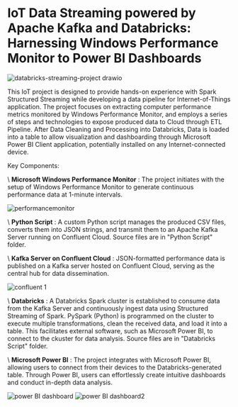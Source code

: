 # IoT Data Streaming powered by Apache Kafka and Databricks: Harnessing Windows Performance Monitor to Power BI Dashboards

![databricks-streaming-project drawio](https://github.com/FlorentineDev/IoT-powered-PerformanceMonitor/assets/16971296/34d111fe-1cb2-44e2-911c-d91af8d9c18d)

This IoT project is designed to provide hands-on experience with Spark Structured Streaming while developing a data pipeline for Internet-of-Things application. The project focuses on extracting computer performance metrics monitored by Windows Performance Monitor, and employs a series of steps and technologies to expose produced data to Cloud through ETL Pipeline. After Data Cleaning and Processing into Databricks, Data is loaded into a table to allow visualization and dashboarding through Microsoft Power BI Client application, potentially installed on any Internet-connected device.

Key Components:

\ **Microsoft Windows Performance Monitor** : The project initiates with the setup of Windows Performance Monitor to generate continuous performance data at 1-minute intervals.

![performancemonitor](https://github.com/FlorentineDev/IoT-powered-PerformanceMonitor/assets/16971296/9d9155c2-776f-43a1-bef8-1c68c720fea5)


\ **Python Script** : A custom Python script manages the produced CSV files, converts them into JSON strings, and transmit them to an Apache Kafka Server running on Confluent Cloud. Source files are in "Python Script" folder.

\ **Kafka Server on Confluent Cloud** : JSON-formatted performance data is published on a Kafka server hosted on Confluent Cloud, serving as the central hub for data dissemination.

![confluent 1](https://github.com/FlorentineDev/PerformanceMonitor_over_IoT/assets/16971296/84a954e7-fb27-484e-a6cc-fc30d88e90e8)

\ **Databricks** : A Databricks Spark cluster is established to consume data from the Kafka Server and continuously ingest data using Structured Streaming of Spark. PySpark (Python) is programmed on the cluster to execute multiple transformations, clean the received data, and load it into a table. This facilitates external software, such as Microsoft Power BI, to connect to the ckuster for data analysis. Source files are in "Databricks Script" folder.

\ **Microsoft Power BI** : The project integrates with Microsoft Power BI, allowing users to connect from their devices to the Databricks-generated table. Through Power BI, users can effortlessly create intuitive dashboards and conduct in-depth data analysis.

![power BI dashboard](https://github.com/FlorentineDev/IoT-powered-PerformanceMonitor/assets/16971296/f57416fb-a238-4e00-9117-f8c66e9acbe8)
![power BI dashboard2](https://github.com/FlorentineDev/IoT-powered-PerformanceMonitor/assets/16971296/b6d163d4-1181-49d0-92a8-6abfe7ed36f9)
